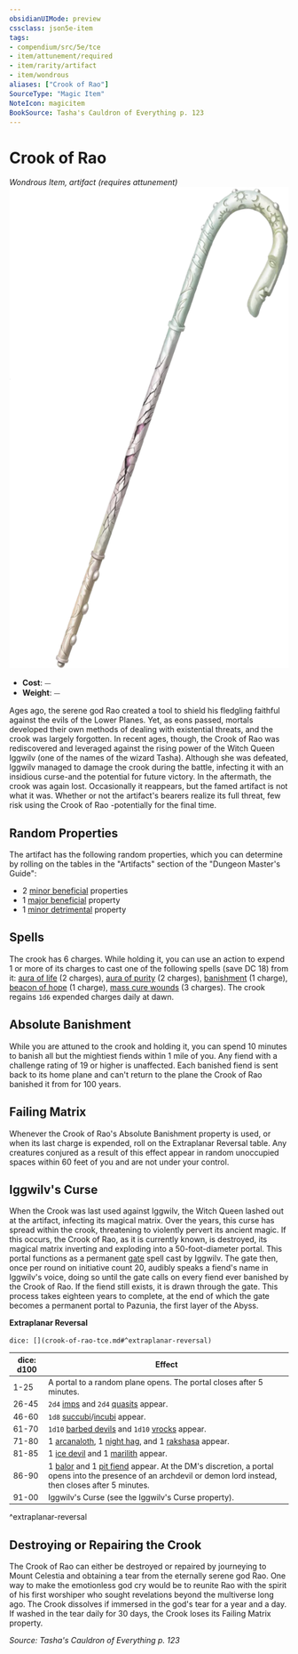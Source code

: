 ```yaml
---
obsidianUIMode: preview
cssclass: json5e-item
tags:
- compendium/src/5e/tce
- item/attunement/required
- item/rarity/artifact
- item/wondrous
aliases: ["Crook of Rao"]
SourceType: "Magic Item"
NoteIcon: magicitem
BookSource: Tasha's Cauldron of Everything p. 123
---
```

# Crook of Rao
*Wondrous Item, artifact (requires attunement)*  
![](https://raw.githubusercontent.com/5etools-mirror-2/5etools-img/main/items/TCE/Crook%20of%20Rao.webp#right)  

- **Cost**: ⏤
- **Weight**: ⏤

Ages ago, the serene god Rao created a tool to shield his fledgling faithful against the evils of the Lower Planes. Yet, as eons passed, mortals developed their own methods of dealing with existential threats, and the crook was largely forgotten. In recent ages, though, the Crook of Rao was rediscovered and leveraged against the rising power of the Witch Queen Iggwilv (one of the names of the wizard Tasha). Although she was defeated, Iggwilv managed to damage the crook during the battle, infecting it with an insidious curse-and the potential for future victory. In the aftermath, the crook was again lost. Occasionally it reappears, but the famed artifact is not what it was. Whether or not the artifact's bearers realize its full threat, few risk using the Crook of Rao -potentially for the final time.

## Random Properties

The artifact has the following random properties, which you can determine by rolling on the tables in the "Artifacts" section of the "Dungeon Master's Guide":

- 2 [minor beneficial](/2-Mechanics/CLI/tables/artifact-properties-minor-beneficial-properties.md) properties  
- 1 [major beneficial](/2-Mechanics/CLI/tables/artifact-properties-major-beneficial-properties.md) property  
- 1 [minor detrimental](/2-Mechanics/CLI/tables/artifact-properties-minor-detrimental-properties.md) property  

## Spells

The crook has 6 charges. While holding it, you can use an action to expend 1 or more of its charges to cast one of the following spells (save DC 18) from it: [aura of life](/2-Mechanics/CLI/spells/aura-of-life.md) (2 charges), [aura of purity](/2-Mechanics/CLI/spells/aura-of-purity.md) (2 charges), [banishment](/2-Mechanics/CLI/spells/banishment.md) (1 charge), [beacon of hope](/2-Mechanics/CLI/spells/beacon-of-hope.md) (1 charge), [mass cure wounds](/2-Mechanics/CLI/spells/mass-cure-wounds.md) (3 charges). The crook regains `1d6` expended charges daily at dawn.

## Absolute Banishment

While you are attuned to the crook and holding it, you can spend 10 minutes to banish all but the mightiest fiends within 1 mile of you. Any fiend with a challenge rating of 19 or higher is unaffected. Each banished fiend is sent back to its home plane and can't return to the plane the Crook of Rao banished it from for 100 years.

## Failing Matrix

Whenever the Crook of Rao's Absolute Banishment property is used, or when its last charge is expended, roll on the Extraplanar Reversal table. Any creatures conjured as a result of this effect appear in random unoccupied spaces within 60 feet of you and are not under your control.

## Iggwilv's Curse

When the Crook was last used against Iggwilv, the Witch Queen lashed out at the artifact, infecting its magical matrix. Over the years, this curse has spread within the crook, threatening to violently pervert its ancient magic. If this occurs, the Crook of Rao, as it is currently known, is destroyed, its magical matrix inverting and exploding into a 50-foot-diameter portal. This portal functions as a permanent [gate](/2-Mechanics/CLI/spells/gate.md) spell cast by Iggwilv. The gate then, once per round on initiative count 20, audibly speaks a fiend's name in Iggwilv's voice, doing so until the gate calls on every fiend ever banished by the Crook of Rao. If the fiend still exists, it is drawn through the gate. This process takes eighteen years to complete, at the end of which the gate becomes a permanent portal to Pazunia, the first layer of the Abyss.

**Extraplanar Reversal**

`dice: [](crook-of-rao-tce.md#^extraplanar-reversal)`

| dice: d100 | Effect |
|------------|--------|
| 1-25 | A portal to a random plane opens. The portal closes after 5 minutes. |
| 26-45 | `2d4` [imps](/2-Mechanics/CLI/bestiary/fiend/imp.md) and `2d4` [quasits](/2-Mechanics/CLI/bestiary/fiend/quasit.md) appear. |
| 46-60 | `1d8` [succubi](/2-Mechanics/CLI/bestiary/fiend/succubus.md)/[incubi](/2-Mechanics/CLI/bestiary/fiend/incubus.md) appear. |
| 61-70 | `1d10` [barbed devils](/2-Mechanics/CLI/bestiary/fiend/barbed-devil.md) and `1d10` [vrocks](/2-Mechanics/CLI/bestiary/fiend/vrock.md) appear. |
| 71-80 | 1 [arcanaloth](/2-Mechanics/CLI/bestiary/fiend/arcanaloth.md), 1 [night hag](/2-Mechanics/CLI/bestiary/fiend/night-hag.md), and 1 [rakshasa](/2-Mechanics/CLI/bestiary/fiend/rakshasa.md) appear. |
| 81-85 | 1 [ice devil](/2-Mechanics/CLI/bestiary/fiend/ice-devil.md) and 1 [marilith](/2-Mechanics/CLI/bestiary/fiend/marilith.md) appear. |
| 86-90 | 1 [balor](/2-Mechanics/CLI/bestiary/fiend/balor.md) and 1 [pit fiend](/2-Mechanics/CLI/bestiary/fiend/pit-fiend.md) appear. At the DM's discretion, a portal opens into the presence of an archdevil or demon lord instead, then closes after 5 minutes. |
| 91-00 | Iggwilv's Curse (see the Iggwilv's Curse property). |
^extraplanar-reversal

## Destroying or Repairing the Crook

The Crook of Rao can either be destroyed or repaired by journeying to Mount Celestia and obtaining a tear from the eternally serene god Rao. One way to make the emotionless god cry would be to reunite Rao with the spirit of his first worshiper who sought revelations beyond the multiverse long ago. The Crook dissolves if immersed in the god's tear for a year and a day. If washed in the tear daily for 30 days, the Crook loses its Failing Matrix property.

*Source: Tasha's Cauldron of Everything p. 123*